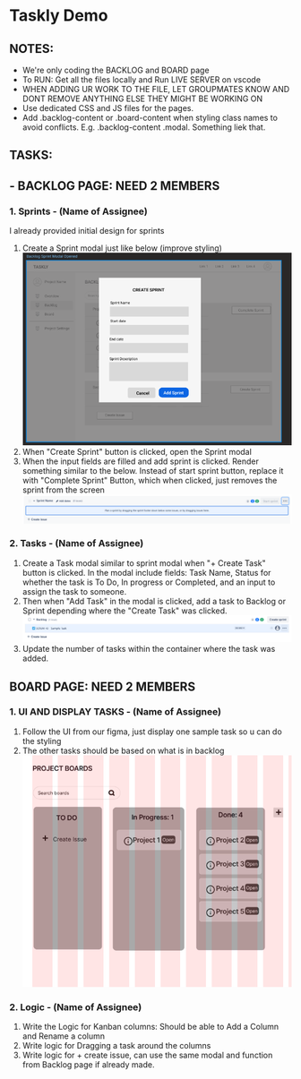 # Taskly Demo

## NOTES:

- We're only coding the BACKLOG and BOARD page
- To RUN: Get all the files locally and Run LIVE SERVER on vscode 
- WHEN ADDING UR WORK TO THE FILE, LET GROUPMATES KNOW AND DONT REMOVE ANYTHING ELSE THEY MIGHT BE WORKING ON
- Use dedicated CSS and JS files for the pages.
- Add .backlog-content or .board-content when styling class names to avoid conflicts. E.g. .backlog-content .modal. Something liek that.


## TASKS:

## - BACKLOG PAGE: NEED 2 MEMBERS

### 1. Sprints - (Name of Assignee)

I already provided initial design for sprints

1. Create a Sprint modal just like below (improve styling) ![alt text](/assets/image-2.png)
2. When "Create Sprint" button is clicked, open the Sprint modal
3. When the input fields are filled and add sprint is clicked. Render something similar to the below. Instead of start sprint button, replace it with "Complete Sprint" Button, which when clicked, just removes the sprint from the screen![alt text](/assets/image-3.png)


### 2. Tasks - (Name of Assignee)

1. Create a Task modal similar to sprint modal when "+ Create Task" button is clicked. In the modal include fields: Task Name, Status for whether the task is To Do, In progress or Completed, and an input to assign the task to someone.
2. Then when "Add Task" in the modal is clicked, add a task to Backlog or Sprint depending where the "Create Task" was clicked.
![alt text](/assets/image-4.png)
3. Update the number of tasks within the container where the task was added.

## BOARD PAGE: NEED 2 MEMBERS

### 1. UI AND DISPLAY TASKS - (Name of Assignee)

1. Follow the UI from our figma, just display one sample task so u can do the styling
2. The other tasks should be based on what is in backlog
![alt text](/assets/image-5.png)

### 2. Logic - (Name of Assignee)

1. Write the Logic for Kanban columns: Should be able to Add a Column and Rename a column
2. Write logic for Dragging a task around the columns
3. Write logic for + create issue, can use the same modal and function from Backlog page if already made.

